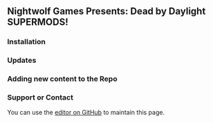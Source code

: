 ## Nightwolf Games Presents: Dead by Daylight SUPERMODS!

### Installation

### Updates

### Adding new content to the Repo

### Support or Contact

You can use the [editor on GitHub](https://github.com/IceMupppet/deadbydaylight-nightwolf/edit/gh-pages/index.md) to maintain this page.
